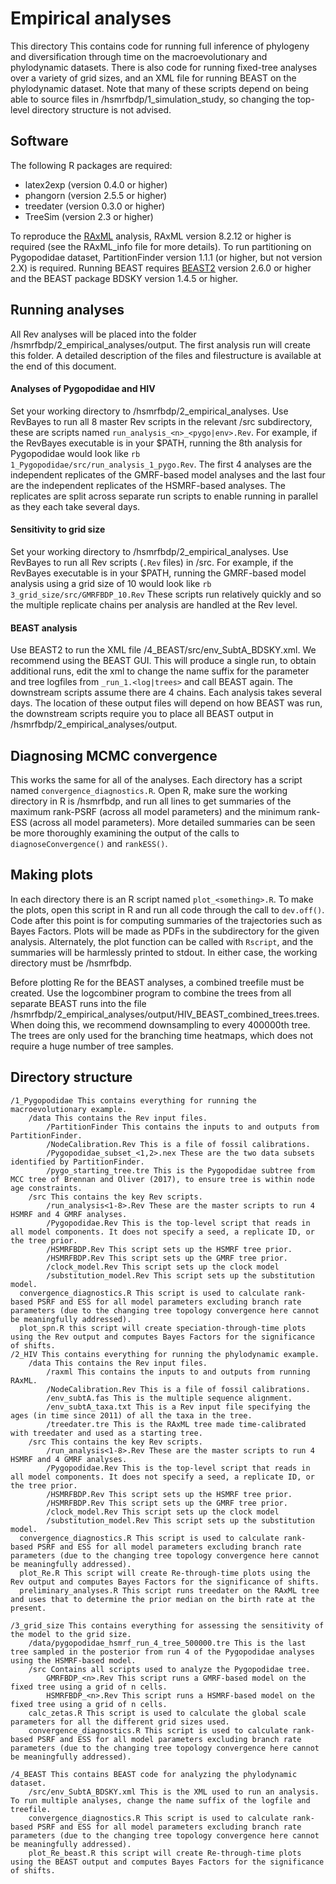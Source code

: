 # Empirical analyses
This directory This contains code for running full inference of phylogeny and diversification through time on the macroevolutionary and phylodynamic datasets.
There is also code for running fixed-tree analyses over a variety of grid sizes, and an XML file for running BEAST on the phylodynamic dataset.
Note that many of these scripts depend on being able to source files in /hsmrfbdp/1_simulation_study, so changing the top-level directory structure is not advised.

## Software
The following R packages are required:

  - latex2exp (version 0.4.0 or higher)
  - phangorn (version 2.5.5 or higher)
  - treedater (version 0.3.0 or higher)
  - TreeSim (version 2.3 or higher)

To reproduce the [RAxML](https://cme.h-its.org/exelixis/web/software/raxml/index.html) analysis, RAxML version 8.2.12 or higher is required (see the RAxML_info file for more details).
To run partitioning on Pygopodidae dataset, PartitionFinder version 1.1.1 (or higher, but not version 2.X) is required.
Running BEAST requires [BEAST2](https://www.beast2.org/) version 2.6.0 or higher and the BEAST package BDSKY version 1.4.5 or higher.

## Running analyses
All Rev analyses will be placed into the folder /hsmrfbdp/2_empirical_analyses/output.
The first analysis run will create this folder.
A detailed description of the files and filestructure is available at the end of this document.

#### Analyses of Pygopodidae and HIV
Set your working directory to /hsmrfbdp/2_empirical_analyses.
Use RevBayes to run all 8 master Rev scripts in the relevant /src subdirectory, these are scripts named `run_analysis_<n>_<pygo|env>.Rev`.
For example, if the RevBayes executable is in your $PATH, running the 8th analysis for Pygopodidae would look like `rb 1_Pygopodidae/src/run_analysis_1_pygo.Rev`.
The first 4 analyses are the independent replicates of the GMRF-based model analyses and the last four are the independent replicates of the HSMRF-based analyses.
The replicates are split across separate run scripts to enable running in parallel as they each take several days.

#### Sensitivity to grid size
Set your working directory to /hsmrfbdp/2_empirical_analyses.
Use RevBayes to run all Rev scripts (`.Rev` files) in /src.
For example, if the RevBayes executable is in your $PATH, running the GMRF-based model analysis using a grid size of 10 would look like `rb 3_grid_size/src/GMRFBDP_10.Rev`
These scripts run relatively quickly and so the multiple replicate chains per analysis are handled at the Rev level.

#### BEAST analysis
Use BEAST2 to run the XML file /4_BEAST/src/env_SubtA_BDSKY.xml.
We recommend using the BEAST GUI.
This will produce a single run, to obtain additional runs, edit the xml to change the name suffix for the parameter and tree logfiles from `_run_1.<log|trees>` and call BEAST again.
The downstream scripts assume there are 4 chains.
Each analysis takes several days.
The location of these output files will depend on how BEAST was run, the downstream scripts require you to place all BEAST output in /hsmrfbdp/2_empirical_analyses/output.

## Diagnosing MCMC convergence
This works the same for all of the analyses.
Each directory has a script named `convergence_diagnostics.R`.
Open R, make sure the working directory in R is /hsmrfbdp, and run all lines to get summaries of the maximum rank-PSRF (across all model parameters) and the minimum rank-ESS (across all model parameters).
More detailed summaries can be seen be more thoroughly examining the output of the calls to `diagnoseConvergence()` and `rankESS()`.

## Making plots
In each directory there is an R script named `plot_<something>.R`.
To make the plots, open this script in R and run all code through the call to `dev.off()`.
Code after this point is for computing summaries of the trajectories such as Bayes Factors.
Plots will be made as PDFs in the subdirectory for the given analysis.
Alternately, the plot function can be called with `Rscript`, and the summaries will be harmlessly printed to stdout.
In either case, the working directory must be /hsmrfbdp.

Before plotting Re for the BEAST analyses, a combined treefile must be created.
Use the logcombiner program to combine the trees from all separate BEAST runs into the file /hsmrfbdp/2_empirical_analyses/output/HIV_BEAST_combined_trees.trees.
When doing this, we recommend downsampling to every 400000th tree.
The trees are only used for the branching time heatmaps, which does not require a huge number of tree samples.


## Directory structure
    /1_Pygopodidae This contains everything for running the macroevolutionary example.
        /data This contains the Rev input files.
            /PartitionFinder This contains the inputs to and outputs from PartitionFinder.
            /NodeCalibration.Rev This is a file of fossil calibrations.
            /Pygopodidae_subset_<1,2>.nex These are the two data subsets identified by PartitionFinder.
            /pygo_starting_tree.tre This is the Pygopodidae subtree from MCC tree of Brennan and Oliver (2017), to ensure tree is within node age constraints.
        /src This contains the key Rev scripts.
            /run_analysis<1-8>.Rev These are the master scripts to run 4 HSMRF and 4 GMRF analyses.
            /Pygopodidae.Rev This is the top-level script that reads in all model components. It does not specify a seed, a replicate ID, or the tree prior.
            /HSMRFBDP.Rev This script sets up the HSMRF tree prior.
            /HSMRFBDP.Rev This script sets up the GMRF tree prior.
            /clock_model.Rev This script sets up the clock model
            /substitution_model.Rev This script sets up the substitution model.
      convergence_diagnostics.R This script is used to calculate rank-based PSRF and ESS for all model parameters excluding branch rate parameters (due to the changing tree topology convergence here cannot be meaningfully addressed).
      plot_spn.R this script will create speciation-through-time plots using the Rev output and computes Bayes Factors for the significance of shifts.
    /2_HIV This contains everything for running the phylodynamic example.
        /data This contains the Rev input files.
            /raxml This contains the inputs to and outputs from running RAxML.
            /NodeCalibration.Rev This is a file of fossil calibrations.
            /env_subtA.fas This is the multiple sequence alignment.
            /env_subtA_taxa.txt This is a Rev input file specifying the ages (in time since 2011) of all the taxa in the tree.
            /treedater.tre This is the RAxML tree made time-calibrated with treedater and used as a starting tree.
        /src This contains the key Rev scripts.
            /run_analysis<1-8>.Rev These are the master scripts to run 4 HSMRF and 4 GMRF analyses.
            /Pygopodidae.Rev This is the top-level script that reads in all model components. It does not specify a seed, a replicate ID, or the tree prior.
            /HSMRFBDP.Rev This script sets up the HSMRF tree prior.
            /HSMRFBDP.Rev This script sets up the GMRF tree prior.
            /clock_model.Rev This script sets up the clock model
            /substitution_model.Rev This script sets up the substitution model.
      convergence_diagnostics.R This script is used to calculate rank-based PSRF and ESS for all model parameters excluding branch rate parameters (due to the changing tree topology convergence here cannot be meaningfully addressed).
      plot_Re.R This script will create Re-through-time plots using the Rev output and computes Bayes Factors for the significance of shifts.
      preliminary_analyses.R This script runs treedater on the RAxML tree and uses that to determine the prior median on the birth rate at the present.

    /3_grid_size This contains everything for assessing the sensitivity of the model to the grid size.
        /data/pygopodidae_hsmrf_run_4_tree_500000.tre This is the last tree sampled in the posterior from run 4 of the Pygopodidae analyses using the HSMRF-based model.
        /src Contains all scripts used to analyze the Pygopodidae tree.
            GMRFBDP_<n>.Rev This script runs a GMRF-based model on the fixed tree using a grid of n cells.
            HSMRFBDP_<n>.Rev This script runs a HSMRF-based model on the fixed tree using a grid of n cells.
        calc_zetas.R This script is used to calculate the global scale parameters for all the different grid sizes used.
        convergence_diagnostics.R This script is used to calculate rank-based PSRF and ESS for all model parameters excluding branch rate parameters (due to the changing tree topology convergence here cannot be meaningfully addressed).

    /4_BEAST This contains BEAST code for analyzing the phylodynamic dataset.
        /src/env_SubtA_BDSKY.xml This is the XML used to run an analysis. To run multiple analyses, change the name suffix of the logfile and treefile.
        convergence_diagnostics.R This script is used to calculate rank-based PSRF and ESS for all model parameters excluding branch rate parameters (due to the changing tree topology convergence here cannot be meaningfully addressed).
        plot_Re_beast.R this script will create Re-through-time plots using the BEAST output and computes Bayes Factors for the significance of shifts.
